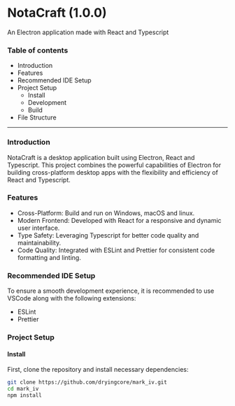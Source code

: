 # NotaCraft (1.0.0)

An Electron application made with React and Typescript

### Table of contents

- Introduction
- Features
- Recommended IDE Setup
- Project Setup
  - Install
  - Development
  - Build
- File Structure

---

### Introduction

NotaCraft is a desktop application built using Electron, React and Typescript. This project combines the powerful capabilities of Electron for building cross-platform desktop apps with the flexibility and efficiency of React and Typescript.

### Features

- Cross-Platform: Build and run on Windows, macOS and linux.
- Modern Frontend: Developed with React for a responsive and dynamic user interface.
- Type Safety: Leveraging Typescript for better code quality and maintainability.
- Code Quality: Integrated with ESLint and Prettier for consistent code formatting and linting.

### Recommended IDE Setup

To ensure a smooth development experience, it is recommended to use VSCode along with the following extensions:

- ESLint
- Prettier

### Project Setup

#### Install

First, clone the repository and install necessary dependencies:

```bash
git clone https://github.com/dryingcore/mark_iv.git
cd mark_iv
npm install
```

